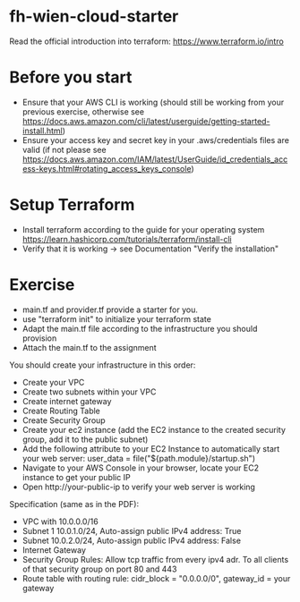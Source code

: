 # fh-wien-cloud-starter

Read the official introduction into terraform: https://www.terraform.io/intro

# Before you start
* Ensure that your AWS CLI is working (should still be working from your previous exercise, otherwise see https://docs.aws.amazon.com/cli/latest/userguide/getting-started-install.html)
* Ensure your access key and secret key in your .aws/credentials files are valid (if not please see https://docs.aws.amazon.com/IAM/latest/UserGuide/id_credentials_access-keys.html#rotating_access_keys_console)

# Setup Terraform
* Install terraform according to the guide for your operating system https://learn.hashicorp.com/tutorials/terraform/install-cli
* Verify that it is working -> see Documentation "Verify the installation"

# Exercise
* main.tf and provider.tf provide a starter for you. 
* use "terraform init" to initialize your terraform state
* Adapt the main.tf file according to the infrastructure you should provision
* Attach the main.tf to the assignment

You should create your infrastructure in this order:

* Create your VPC
* Create two subnets within your VPC
* Create internet gateway
* Create Routing Table
* Create Security Group
* Create your ec2 instance (add the EC2 instance to the created security group, add it to the public subnet)
* Add the following attribute to your EC2 Instance to automatically start your web server:  user_data = file("${path.module}/startup.sh")
* Navigate to your AWS Console in your browser, locate your EC2 instance to get your public IP
* Open http://your-public-ip to verify your web server is working

Specification (same as in the PDF):
* VPC with 10.0.0.0/16
* Subnet 1 10.0.1.0/24, Auto-assign public IPv4 address: True
* Subnet 10.0.2.0/24, Auto-assign public IPv4 address: False
* Internet Gateway
* Security Group Rules: Allow tcp traffic from every ipv4 adr. To all clients of that security group on port 80 and 443
* Route table with routing rule: cidr_block = "0.0.0.0/0", gateway_id = your gateway 